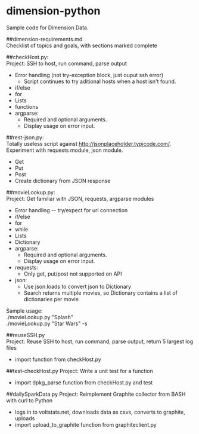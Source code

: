 # dimension-python

Sample code for Dimension Data.

##dimension-requirements.md  
Checklist of topics and goals, with sections marked complete

##checkHost.py:  
Project: SSH to host, run command, parse output  
* Error handling (not try-exception block, just ouput ssh error)
  * Script continues to try aditional hosts when a host isn't found.
* if/else
* for
* Lists
* functions
* argparse:
  * Required and optional arguments.
  * Display usage on error input.

##rest-json.py:  
Totally useless script against http://jsonplaceholder.typicode.com/.  Experiment with requests module, json module.
* Get  
* Put  
* Post  
* Create dictionary from JSON response  

##movieLookup.py:  
Project: Get familiar with JSON, requests, argparse modules  
* Error handling -- try/expect for url connection  
* if/else  
* for  
* while  
* Lists  
* Dictionary  
* argparse:  
    * Required and optional arguments.  
    * Display usage on error input.  
* requests:  
    * Only get, put/post not supported on API  
* json:  
    * Use json.loads to convert json to Dictionary  
    * Search returns multiple movies, so Dictionary contains a list of dictionaries per movie  

Sample usage:  
    ./movieLookup.py "Splash"  
    ./movieLookup.py "Star Wars" -s  

##reuseSSH.py  
Project: Reuse SSH to host, run command, parse output, return 5 largest log files  
* import function from checkHost.py  

##test-checkHost.py
Project: Write a unit test for a function
* import dpkg_parse function from checkHost.py and test

##dailySparkData.py
Project: Reimplement Graphite collector from BASH with curl to Python  
* logs in to voltstats.net, downloads data as csvs, converts to graphite, uploads  
* import upload_to_graphite function from graphiteclient.py
